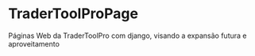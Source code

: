 # TraderToolProPage
Páginas Web da TraderToolPro com django, visando a expansão futura e aproveitamento 
